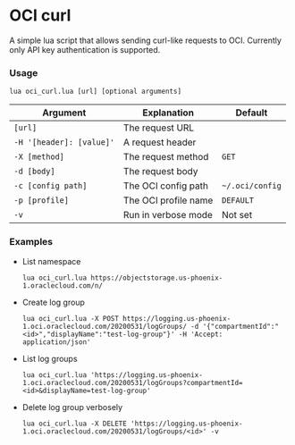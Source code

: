 # OCI curl

A simple lua script that allows sending curl-like requests to OCI. Currently only API key authentication is supported.

### Usage

```shell
lua oci_curl.lua [url] [optional arguments]
```

| Argument           | Explanation | Default |
|--------------------| --- | -- |
| `[url]`            | The request URL | |
| `-H '[header]: [value]'` | A request header | |
| `-X [method]` | The request method | `GET` |
| `-d [body]` | The request body | |
| `-c [config path]` | The OCI config path | `~/.oci/config` |
| `-p [profile]` | The OCI profile name | `DEFAULT` |
| `-v` | Run in verbose mode | Not set |

### Examples

* List namespace
  ```shell
  lua oci_curl.lua https://objectstorage.us-phoenix-1.oraclecloud.com/n/
  ```
* Create log group
  ```shell
  lua oci_curl.lua -X POST https://logging.us-phoenix-1.oci.oraclecloud.com/20200531/logGroups/ -d '{"compartmentId":"<id>","displayName":"test-log-group"}' -H 'Accept: application/json'
  ```
* List log groups
  ```shell
  lua oci_curl.lua 'https://logging.us-phoenix-1.oci.oraclecloud.com/20200531/logGroups?compartmentId=<id>&displayName=test-log-group'
  ```
* Delete log group verbosely
  ```shell
  lua oci_curl.lua -X DELETE 'https://logging.us-phoenix-1.oci.oraclecloud.com/20200531/logGroups/<id>' -v
  ```
